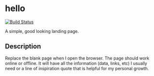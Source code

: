 # hello

[![Build Status](https://travis-ci.org/kennith/hello.svg)](https://travis-ci.org/kennith/hello)

A simple, good looking landing page. 

## Description
Replace the blank page when I open the browser. The page should work online or offline. It will have all the information (data, links, etc) I usually need or a line of inspiration quote that is helpful for my personal growth. 
